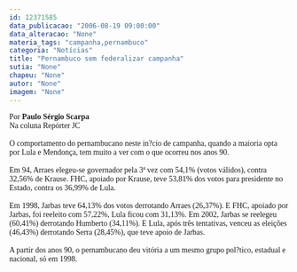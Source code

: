 ```yaml
---
id: 12371585
data_publicacao: "2006-08-19 09:00:00"
data_alteracao: "None"
materia_tags: "campanha,pernambuco"
categoria: "Notícias"
title: "Pernambuco sem federalizar campanha"
sutia: "None"
chapeu: "None"
autor: "None"
imagem: "None"
---
```

<p><FONT face=Verdana>Por <STRONG>Paulo Sérgio Scarpa</STRONG><BR>Na coluna Repórter JC<BR><BR>O comportamento do pernambucano neste in?cio de campanha, quando a maioria opta por Lula e Mendonça, tem muito a ver com o que ocorreu nos anos 90. <BR><BR>Em 94, Arraes elegeu-se governador pela 3ª vez com 54,1% (votos válidos), contra 32,56% de Krause. FHC, apoiado por Krause, teve 53,81% dos votos para presidente no Estado, contra os 36,99% de Lula. <BR><BR>Em 1998, Jarbas teve 64,13% dos votos derrotando Arraes (26,37%). E FHC, apoiado por Jarbas, foi reeleito com 57,22%, Lula ficou com 31,13%. Em 2002, Jarbas se reelegeu (60,41%) derrotando Humberto (34,11%). E Lula, após três tentativas, venceu as eleições (46,43%) derrotando Serra (28,45%), que teve apoio de Jarbas. <BR><BR>A partir dos anos 90, o pernambucano deu vitória a um mesmo grupo pol?tico, estadual e nacional, só em 1998.</FONT> </p>

